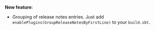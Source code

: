 __New feature__:

- Grouping of release notes entries. Just add `enablePlugins(GroupReleaseNotesByFirstLine)` to your `build.sbt`.